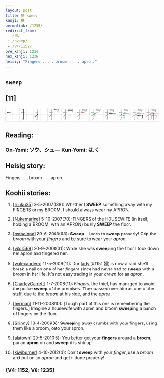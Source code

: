 ```yaml
---
layout: post
title: 掃 sweep
kanji: 掃
permalink: /1235/
redirect_from:
 - /掃/
 - /sweep/
 - /v4/1152/
pre_kanji: 1234
nex_kanji: 1236
heisig: "Fingers . . . broom . . . apron."
---
```


## `sweep`

## [11]

<div class="stroke"><img src="../images/E68E83.png" /></div>

## Reading:

### On-Yomi: ソウ、シュ &mdash; Kun-Yomi: は.く

## Heisig story:

Fingers . . . broom . . . apron.

## Koohii stories:

1) [<a href="http://kanji.koohii.com/profile/ruuku35">ruuku35</a>] 3-5-2007(138): Whether I<strong> SWEEP</strong> something away with my FINGERS or my BROOM, I should always wear my APRON.

2) [<a href="http://kanji.koohii.com/profile/Nukemarine">Nukemarine</a>] 5-10-2007(70): FINGERS of the HOUSEWIFE (in itself, holding a BROOM, with an APRON) busily<strong> SWEEP</strong> the floor.

3) [<a href="http://kanji.koohii.com/profile/mcbainpc">mcbainpc</a>] 29-6-2008(68): <strong>Sweep</strong> - Learn to<strong> sweep</strong> properly! Grip the <em>broom</em> with your <em>fingers</em> and be sure to wear your <em>apron</em>.

4) [<a href="http://kanji.koohii.com/profile/vitor569">vitor569</a>] 30-9-2008(31): While she was<strong> sweep</strong>ing the floor I took down her apron and fingered her.

5) [<a href="http://kanji.koohii.com/profile/walexander5">walexander5</a>] 11-5-2009(11): Our <a href="../v4/1151">lady</a> (#1151 婦) is now afraid she&#039;ll break a nail on one of her <em>fingers</em> since had never had to<strong> sweep</strong> with a <em>broom</em> in her life. It&#039;s not easy trading in your <em>crown</em> for an <em>apron</em>.

6) [<a href="http://kanji.koohii.com/profile/CharleyGarrett">CharleyGarrett</a>] 1-7-2008(11): <em>Fingers</em>, the thief, has managed to avoid the police <strong>sweep</strong> of the premises. They passed over him as one of the staff, due to the <em>broom</em> at his side, and the <em>apron</em>.

7) [<a href="http://kanji.koohii.com/profile/herman">herman</a>] 11-11-2008(10): [Tough part of this one is remembering the fingers.] Imagine a housewife with apron and broom<strong> sweep</strong>ing a bunch of fingers on the floor.

8) [<a href="http://kanji.koohii.com/profile/Skinny">Skinny</a>] 13-4-2009(6): <strong>Sweep</strong>ing away crumbs with your fingers, using them like a broom, onto your apron.

9) [<a href="http://kanji.koohii.com/profile/alatown">alatown</a>] 29-5-2010(5): You better get your <strong>fingers</strong> around a <strong>broom</strong>, put an <strong>apron</strong> on and<strong> sweep</strong> this shit up!

10) [<a href="http://kanji.koohii.com/profile/kiwiburner">kiwiburner</a>] 4-10-2012(4): Don&#039;t<strong> sweep</strong> with your <em>finger</em>, use a <em>broom</em> and put on an <em>apron</em> and get it done properly!

### {V4: 1152, V6: 1235}
